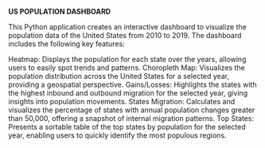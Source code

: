 **US POPULATION DASHBOARD**

This Python application creates an interactive dashboard to visualize the population data of the United States from 2010 to 2019. The dashboard includes the following key features:

Heatmap: Displays the population for each state over the years, allowing users to easily spot trends and patterns.
Choropleth Map: Visualizes the population distribution across the United States for a selected year, providing a geospatial perspective.
Gains/Losses: Highlights the states with the highest inbound and outbound migration for the selected year, giving insights into population movements.
States Migration: Calculates and visualizes the percentage of states with annual population changes greater than 50,000, offering a snapshot of internal migration patterns.
Top States: Presents a sortable table of the top states by population for the selected year, enabling users to quickly identify the most populous regions.
